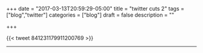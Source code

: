 +++
date = "2017-03-13T20:59:29-05:00"
title = "twitter cuts 2"
tags = ["blog","twitter"]
categories = ["blog"]
draft = false
description = ""

+++

{{< tweet 841231179911200769 >}}

---
